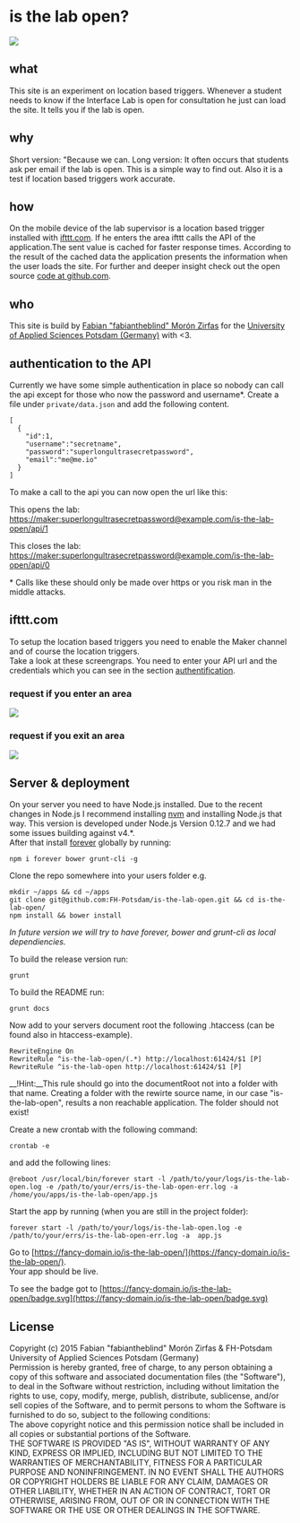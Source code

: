 # is the lab open?

![](https://interface.fh-potsdam.de/is-the-lab-open/badge.svg)  

  
## what  
This site is an experiment on location based triggers. Whenever a student needs to know if the Interface Lab is open for consultation he just can load the site. It tells you if the lab is open.  
  
## why  
Short version: "Because we can. Long version: It often occurs that students ask per email if the lab is open. This is a simple way to find out. Also it is a test if location based triggers work accurate.  
  
## how  
On the mobile device of the lab supervisor is a location based trigger installed with <a href="https://ifttt.com">ifttt.com</a>. If he enters the area ifttt calls the API of the application.The sent value is cached for faster response times. According to the result of the cached data the application presents the information when the user loads the site. For further and deeper insight check out the open source <a href="https://github.com/FH-Potsdam/is-the-lab-open">code at github.com</a>.  
  
## who  
This site is build by <a href="https://github.com/fabiantheblind">Fabian "fabiantheblind" Morón Zirfas</a> for the <a href="https://github.com/FH-Potsdam">University of Applied Sciences Potsdam (Germany)</a> with <3.  
  
## authentication to the API  

Currently we have some simple authentication in place so nobody can call the api except for those who now the password and username\*. Create a file under `private/data.json` and add the following content.  

    [
      {
        "id":1,
        "username":"secretname",
        "password":"superlongultrasecretpassword",
        "email":"me@me.io"
      }
    ]

To make a call to the api you can now open the url like this:   

This opens the lab: [https://maker:superlongultrasecretpassword@example.com/is-the-lab-open/api/1](https://maker:superlongultrasecretpassword@example.com/is-the-lab-open/api/1)  


This closes the lab: [https://maker:superlongultrasecretpassword@example.com/is-the-lab-open/api/0](https://maker:superlongultrasecretpassword@example.com/is-the-lab-open/api/0)  

\* Calls like these should only be made over https or you risk man in the middle attacks.  

  
## ifttt.com

To setup the location based triggers you need to enable the Maker channel and of course the location triggers.  
Take a look at these screengraps. You need to enter your API url and the credentials which you can see in the section [authentification](#authentification).  

### request if you enter an area

![](docs/images/ifttt-recipie-location-trigger-enter.png)  
  

### request if you exit an area

![](docs/images/ifttt-recipie-location-trigger-enter.png)    
## Server & deployment   

On your server you need to have Node.js installed. Due to the recent changes in Node.js I recommend installing [nvm](https://github.com/creationix/nvm) and installing Node.js that way. This version is developed under Node.js Version 0.12.7 and we had some issues building against v4.\*.  
After that install [forever](https://github.com/foreverjs/forever) globally by running:  

    npm i forever bower grunt-cli -g  

Clone the repo somewhere into your users folder e.g.  

    mkdir ~/apps && cd ~/apps
    git clone git@github.com:FH-Potsdam/is-the-lab-open.git && cd is-the-lab-open/
    npm install && bower install

_In future version we will try to have forever, bower and grunt-cli as local dependiencies._  

To build the release version run:  

    grunt  

To build the README run:  

    grunt docs  

Now add to your servers document root the following .htaccess (can be found also in htaccess-example). 

    RewriteEngine On
    RewriteRule ^is-the-lab-open/(.*) http://localhost:61424/$1 [P]
    RewriteRule ^is-the-lab-open http://localhost:61424/$1 [P]

__!Hint:__This rule should go into the documentRoot not into a folder with that name.
Creating a folder with the rewirte source name, in our case "is-the-lab-open", results a non reachable application. The folder should not exist!  

Create a new crontab with the following command:  

    crontab -e

and add the following lines:  

    @reboot /usr/local/bin/forever start -l /path/to/your/logs/is-the-lab-open.log -e /path/to/your/errs/is-the-lab-open-err.log -a  /home/you/apps/is-the-lab-open/app.js  

Start the app by running (when you are still in the project folder):  

    forever start -l /path/to/your/logs/is-the-lab-open.log -e /path/to/your/errs/is-the-lab-open-err.log -a  app.js

Go to [https://fancy-domain.io/is-the-lab-open/](https://fancy-domain.io/is-the-lab-open/).  
Your app should be live.  

To see the badge got to [https://fancy-domain.io/is-the-lab-open/badge.svg](https://fancy-domain.io/is-the-lab-open/badge.svg)  




  
## License

Copyright (c)  2015 Fabian "fabiantheblind" Morón Zirfas & FH-Potsdam University of Applied Sciences Potsdam (Germany)   
Permission is hereby granted, free of charge, to any person obtaining a copy of this software and associated documentation files (the "Software"), to deal in the Software  without restriction, including without limitation the rights to use, copy, modify, merge, publish, distribute, sublicense, and/or sell copies of the Software, and to  permit persons to whom the Software is furnished to do so, subject to the following conditions:  
The above copyright notice and this permission notice shall be included in all copies or substantial portions of the Software.  
THE SOFTWARE IS PROVIDED "AS IS", WITHOUT WARRANTY OF ANY KIND, EXPRESS OR IMPLIED, INCLUDING BUT NOT LIMITED TO THE WARRANTIES OF MERCHANTABILITY, FITNESS FOR A  PARTICULAR PURPOSE AND NONINFRINGEMENT. IN NO EVENT SHALL THE AUTHORS OR COPYRIGHT HOLDERS BE LIABLE FOR ANY CLAIM, DAMAGES OR OTHER LIABILITY, WHETHER IN AN ACTION OF  CONTRACT, TORT OR OTHERWISE, ARISING FROM, OUT OF OR IN CONNECTION WITH THE SOFTWARE OR THE USE OR OTHER DEALINGS IN THE SOFTWARE.  